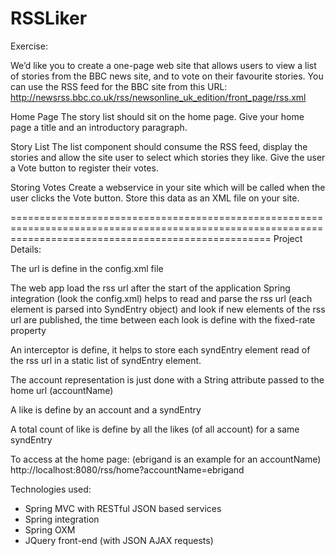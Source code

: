 RSSLiker
=========================================================================================================================================================
Exercise:

We’d like you to create a one-page web site that allows users to view a list of stories from the BBC news site, and to vote on their favourite stories.
You can use the RSS feed for the BBC site from this URL: http://newsrss.bbc.co.uk/rss/newsonline_uk_edition/front_page/rss.xml

Home Page
The story list should sit on the home page. Give your home page a title and an introductory paragraph.

Story List
The list component should consume the RSS feed, display the stories and allow the site user to select which stories they like. Give the user a Vote button to register their votes.

Storing Votes
Create a webservice in your site which will be called when the user clicks the Vote button. 
Store this data as an XML file on your site.

=========================================================================================================================================================
Project Details:

The url is define in the config.xml file

The web app load the rss url after the start of the application
Spring integration (look the config.xml) helps to read and parse the rss url (each element is parsed into SyndEntry object) and look if new elements of the rss url are published, 
the time between each look is define with the fixed-rate property

An interceptor is define, it helps to store each syndEntry element read of the rss url in a static list of syndEntry element. 

The account representation is just done with a String attribute passed to the home url (accountName)

A like is define by an account and a syndEntry

A total count of like is define by all the likes (of all account) for a same syndEntry

To access at the home page: (ebrigand is an example for an accountName)
http://localhost:8080/rss/home?accountName=ebrigand

Technologies used:
- Spring MVC with RESTful JSON based services
- Spring integration
- Spring OXM
- JQuery front-end (with JSON AJAX requests)